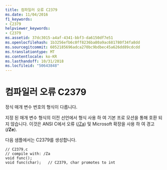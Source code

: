 ```yaml
---
title: 컴파일러 오류 C2379
ms.date: 11/04/2016
f1_keywords:
- C2379
helpviewer_keywords:
- C2379
ms.assetid: 37dc3015-a4af-4341-bbf3-da6150df7e51
ms.openlocfilehash: 1b3256efb6c0ff8236ba80a9ac681780f34fa8dd
ms.sourcegitcommit: 6052185696adca270bc9bdbec45a626dd89cdcdd
ms.translationtype: MT
ms.contentlocale: ko-KR
ms.lasthandoff: 10/31/2018
ms.locfileid: "50643848"
---
```

# <a name="compiler-error-c2379"></a>컴파일러 오류 C2379

정식 매개 변수 번호의 형식이 다릅니다.

지정 된 매개 변수 형식의 이전 선언에서 형식 사용 하 여 기본 프로 모션을 통해 호환 되지 않습니다. 이것은 ANSI C에서 오류 ([/Za](../../build/reference/za-ze-disable-language-extensions.md)) 및 Microsoft 확장을 사용 하 여 경고 (**/Ze**).

다음 샘플에서는 C2379를 생성합니다.

```
// C2379.c
// compile with: /Za
void func();
void func(char);   // C2379, char promotes to int
```